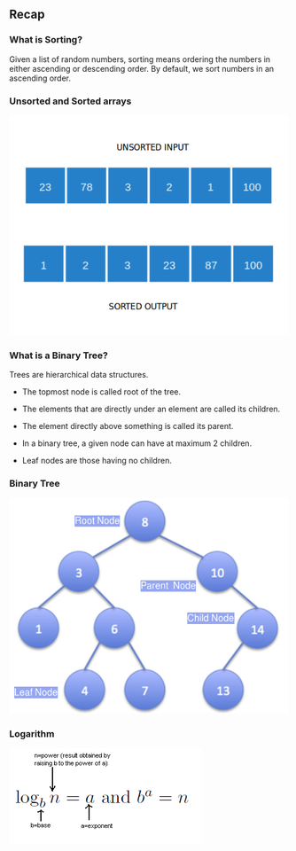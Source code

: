 ##  Recap  

### What is Sorting?
Given a list of random numbers, sorting means ordering the numbers in either ascending or descending order. By default, we sort numbers in an ascending order.

### Unsorted and Sorted arrays
<img src="images/sort.png"/>

### What is a Binary Tree?
Trees are hierarchical data structures.

- The topmost node is called root of the tree.

- The elements that are directly under an element are called its children.

- The element directly above something is called its parent.

- In a binary tree, a given node can have at maximum 2 children.

- Leaf nodes are those having no children.

### Binary Tree
<img src="images/binary.png"/>

### Logarithm
<img src="images/log.png"/>


